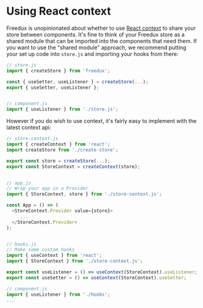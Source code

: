 # Using React context

Freedux is unopinionated about whether to use
[React context](https://reactjs.org/docs/context.html) to share your store
between components. It's fine to think of your Freedux store as a shared module
that can be imported into the components that need them. If you want to use the
"shared module" approach, we recommend putting your set up code into `store.js`
and importing your hooks from there:

```javascript
// store.js
import { createStore } from 'freedux';

const { useSetter, useListener } = createStore(...);
export { useSetter, useListener };


// component.js
import { useListener } from './store.js';
```

However if you do wish to use context, it's fairly easy to implement with the
latest context api:

```javascript
// store-context.js
import { createContext } from 'react';
import createStore from './create-store';

export const store = createStore(...);
export const StoreContext = createContext(store);


// app.js
// Wrap your app in a Provider
import { StoreContext, store } from './store-context.js';

const App = () => (
  <StoreContext.Provider value={store}>
     ...
  </StoreContext.Provider>
);


// hooks.js
// Make some custom hooks
import { useContext } from 'react';
import { StoreContext } from './store-context.js';

export const useListener = () => useContext(StoreContext).useListener;
export const useSetter = () => useContext(StoreContext).useSetter;

// component.js
import { useListener } from './hooks';
...
```
